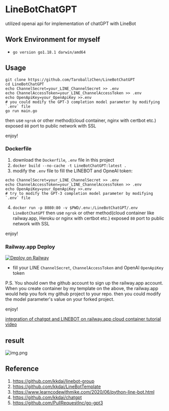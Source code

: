 # LineBotChatGPT
utilized openai api for implementation of chatGPT with LineBot

## Work Environment for myself
- `go version go1.18.1 darwin/amd64`

## Usage

```shell
git clone https://github.com/TaroballzChen/LineBotChatGPT
cd LineBotChatGPT
echo ChannelSecret=your_LINE_ChannelSecret >> .env
echo ChannelAccessToken=your_LINE_ChannelAccessToken >> .env
echo OpenApiKey=your_OpenApiKey >>.env
# you could modify the GPT-3 completion model parameter by modifying `.env` file
go run main.go
```

then use `ngrok` or other method(cloud container, nginx with certbot etc.) exposed `80` port to public network with SSL 

enjoy!

### Dockerfile
1. download the `Dockerfile`, `.env` file in this project
2. `docker build --no-cache -t LineBotChatGPT:latest .`
3. modify the `.env` file to fill the LINEBOT and OpneAI token:

```shell
echo ChannelSecret=your_LINE_ChannelSecret >> .env
echo ChannelAccessToken=your_LINE_ChannelAccessToken >> .env
echo OpenApiKey=your_OpenApiKey >>.env
# try to modify the GPT-3 completion model parameter by modifying `.env` file
```

4. `docker run -p 8080:80 -v $PWD/.env:/LineBotChatGPT/.env LineBotChatGPT`
then use `ngrok` or other method(cloud container like railway.app, Heroku or nginx with certbot etc.) exposed `80` port to public network with SSL

enjoy!

### Railway.app Deploy
[![Deploy on Railway](https://railway.app/button.svg)](https://railway.app/new/template/UTbtDt?referralCode=Taroballz)

- fill your LINE `ChannelSecret`, `ChannelAccessToken` and OpenAI `OpenApiKey` token

P.S. You should own the github account to sign up the railway.app account. When you create container by my template on the above, the railway.app would help you fork my github project to your repo. then you could modify the model parameter's value on your forked project.

enjoy!

[integration of chatgpt and LINEBOT on railway.app cloud container tutorial video](https://youtu.be/4i_d8UFz6NQ)


## result
![img.png](img.png)

## Reference
1. https://github.com/kkdai/linebot-group
2. https://github.com/kkdai/LineBotTemplate
3. https://www.learncodewithmike.com/2020/06/python-line-bot.html
4. https://github.com/kkdai/chatgpt
5. https://github.com/PullRequestInc/go-gpt3
